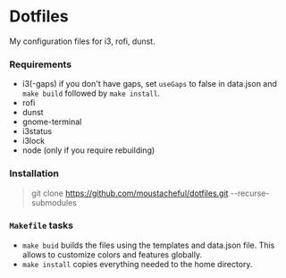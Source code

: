 # Dotfiles

My configuration files for i3, rofi, dunst.

### Requirements

- i3(-gaps) if you don't have gaps, set `useGaps` to false in data.json and `make build` followed by `make install`.
- rofi
- dunst
- gnome-terminal
- i3status
- i3lock
- node (only if you require rebuilding)

### Installation

> git clone https://github.com/moustacheful/dotfiles.git --recurse-submodules

### `Makefile` tasks

- `make buid` builds the files using the templates and data.json file. This allows to customize colors and features globally.
- `make install` copies everything needed to the home directory.
